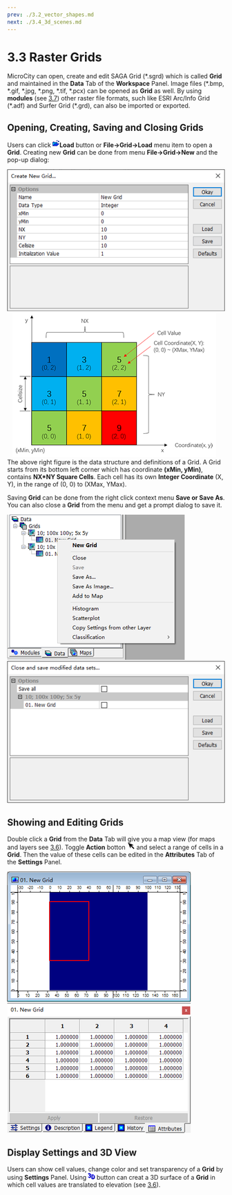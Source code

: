 ```yaml
---
prev: ./3.2_vector_shapes.md
next: ./3.4_3d_scenes.md
---
```

# 3.3 Raster Grids
MicroCity can open, create and edit SAGA Grid (\*.sgrd) which is called **Grid** and maintained in the **Data** Tab of the **Workspace** Panel. Image files (\*.bmp, \*.gif, \*.jpg, \*.png, \*.tif, \*.pcx) can be opened as **Grid** as well. By using **modules** (see [3.7](3.7_modules.md)) other raster file formats, such like ESRI Arc/Info Grid (\*.adf) and Surfer Grid (\*.grd), can also be imported or exported.
## Opening, Creating, Saving and Closing Grids
Users can click ![button](../../images/doc/button_load.png)**Load** button or **File->Grid->Load** menu item to open a **Grid**. Creating new **Grid** can be done from menu **File->Grid->New** and the pop-up dialog:

![new grid](../../images/doc/new_grid.png) &nbsp;&nbsp; ![grid_structure](../../images/doc/grid_structure.png)
The above right figure is the data structure and definitions of a Grid. A Grid starts from its bottom left corner which has coordinate **(xMin, yMin)**, contains **NX*NY Square Cells**. Each cell has its own **Integer Coordinate** (X, Y), in the range of (0, 0) to (XMax, YMax).

Saving **Grid** can be done from the right click context menu **Save or Save As**. You can also close a **Grid** from the menu and get a prompt dialog to save it.

![grid menu](../../images/doc/grid_menu.png) &nbsp;&nbsp; ![close and save](../../images/doc/close_save_grid.png)

## Showing and Editing Grids
Double click a **Grid** from the **Data** Tab will give you a map view (for maps and layers see [3.6](3.6_maps_and_layers.md)). Toggle **Action** botton ![button](../../images/doc/button_action.png) and select a range of cells in a **Grid**. Then the value of these cells can be edited in the **Attributes** Tab of the **Settings** Panel.

![grid selection](../../images/doc/grid_selection.png) &nbsp;&nbsp; ![grid_attributes](../../images/doc/grid_attributes.png)

## Display Settings and 3D View
Users can show cell values, change color and set transparency of a **Grid** by using **Settings** Panel. Using ![button](../../images/doc/button_3d.png) button can creat a 3D surface of a **Grid** in which cell values are translated to elevation (see [3.6](3.6_maps_and_layers.md#controlling-map-views)).
